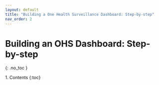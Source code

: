 ```yaml
---
layout: default
title: "Building a One Health Surveillance Dashboard: Step-by-step"
nav_order: 2
---
```


# Building an OHS Dashboard: Step-by-step
{: .no_toc }

<p>
1. Contents
{:toc}
</p>
